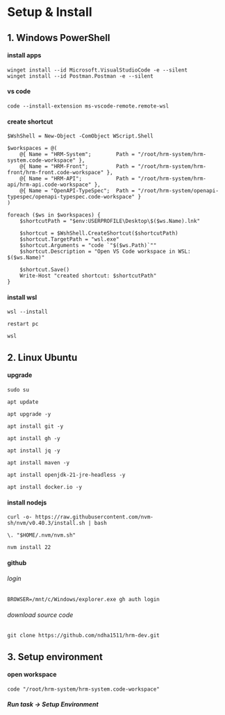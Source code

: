 # Setup & Install

## 1. Windows PowerShell

#### install apps

```
winget install --id Microsoft.VisualStudioCode -e --silent
winget install --id Postman.Postman -e --silent
```

#### vs code

```
code --install-extension ms-vscode-remote.remote-wsl
```

#### create shortcut

```
$WshShell = New-Object -ComObject WScript.Shell

$workspaces = @(
    @{ Name = "HRM-System";        Path = "/root/hrm-system/hrm-system.code-workspace" },
    @{ Name = "HRM-Front";         Path = "/root/hrm-system/hrm-front/hrm-front.code-workspace" },
    @{ Name = "HRM-API";           Path = "/root/hrm-system/hrm-api/hrm-api.code-workspace" },
    @{ Name = "OpenAPI-TypeSpec";  Path = "/root/hrm-system/openapi-typespec/openapi-typespec.code-workspace" }
)

foreach ($ws in $workspaces) {
    $shortcutPath = "$env:USERPROFILE\Desktop\$($ws.Name).lnk"

    $shortcut = $WshShell.CreateShortcut($shortcutPath)
    $shortcut.TargetPath = "wsl.exe"
    $shortcut.Arguments = "code `"$($ws.Path)`""
    $shortcut.Description = "Open VS Code workspace in WSL: $($ws.Name)"

    $shortcut.Save()
    Write-Host "created shortcut: $shortcutPath"
}

```

#### install wsl

```
wsl --install
```

```
restart pc

wsl
```

## 2. Linux Ubuntu

#### upgrade

```
sudo su

apt update

apt upgrade -y
```

```
apt install git -y

apt install gh -y

apt install jq -y

apt install maven -y

apt install openjdk-21-jre-headless -y

apt install docker.io -y
```

#### install nodejs

```
curl -o- https://raw.githubusercontent.com/nvm-sh/nvm/v0.40.3/install.sh | bash

\. "$HOME/.nvm/nvm.sh"

nvm install 22
```

#### github

###### login

```
BROWSER=/mnt/c/Windows/explorer.exe gh auth login
```

###### download source code

```
git clone https://github.com/ndha1511/hrm-dev.git

```

## 3. Setup environment

#### open workspace

```
code "/root/hrm-system/hrm-system.code-workspace"
```

##### Run task -> Setup Environment
